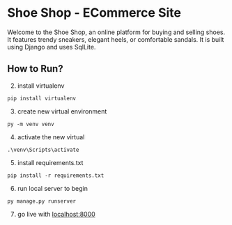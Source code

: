 
# Shoe Shop - ECommerce Site

Welcome to the Shoe Shop, an online platform for buying and selling shoes. It features trendy sneakers, elegant heels, or comfortable sandals. It is built using Django and uses SqlLite.

## How to Run?
2. install virtualenv
```
pip install virtualenv
```
3. create new virtual environment
```
py -m venv venv
```
4. activate the new virtual
```
.\venv\Scripts\activate
```
5. install requirements.txt
```
pip install -r requirements.txt
```
6. run local server to begin
 ```
 py manage.py runserver
 ```
 7. go live with [localhost:8000](http://localhost:8000/)
 
